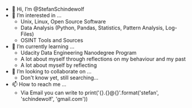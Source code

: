 - 👋 Hi, I’m @StefanSchindewolf
- 👀 I’m interested in ...
  - Unix, Linux, Open Source Software
  - Data Analysis (Python, Pandas, Statistics, Pattern Analysis, Log-Files)
  - OSINT Tools and Sources
- 🌱 I’m currently learning ...
  - Udacity Data Engineering Nanodegree Program
  - A lot about myself through reflections on my behaviour and my past
  - A lot about myself by reflecting
- 💞️ I’m looking to collaborate on ...
  - Don't know yet, still searching...
- 📫 How to reach me ...
  - Via Email you can write to print('{}.{}@{}'.format('stefan', 'schindewolf', 'gmail.com'))

<!---
StefanSchindewolf/StefanSchindewolf is a ✨ special ✨ repository because its `README.md` (this file) appears on your GitHub profile.
You can click the Preview link to take a look at your changes.
--->
